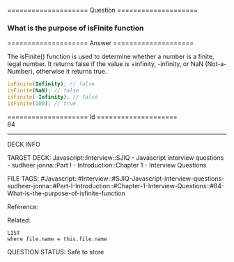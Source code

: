 ==================== Question ====================  

### What is the purpose of isFinite function  

==================== Answer ====================  

The isFinite() function is used to determine whether a number is a finite, legal
number. It returns false if the value is +infinity, -infinity, or NaN
(Not-a-Number), otherwise it returns true.

```javascript
isFinite(Infinity); // false
isFinite(NaN); // false
isFinite(-Infinity); // false
isFinite(100); // true
```

==================== Id ====================  
84

---

DECK INFO

TARGET DECK: Javascript::Interview::SJIQ - Javascript interview questions - sudheer jonna::Part I - Introduction::Chapter 1 - Interview Questions

FILE TAGS: #Javascript::#Interview::#SJIQ-Javascript-interview-questions-sudheer-jonna::#Part-I-Introduction::#Chapter-1-Interview-Questions::#84-What-is-the-purpose-of-isfinite-function

Reference:

Related:

```dataview
LIST
where file.name = this.file.name
```

QUESTION STATUS: Safe to store
